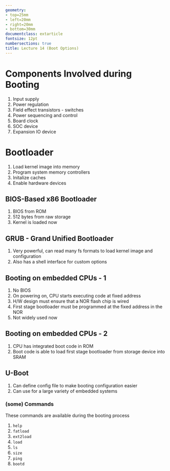 ```yaml
---
geometry:
- top=25mm
- left=20mm
- right=20mm
- bottom=30mm
documentclass: extarticle
fontsize: 12pt
numbersections: true
title: Lecture 14 (Boot Options)
--- 
```


# Components Involved during Booting
1. Input supply
1. Power regulation
1. Field effect transistors - switches
1. Power sequencing and control
1. Board clock
1. SOC device
1. Expansion IO device

# Bootloader
1. Load kernel image into memory
1. Program system memory controllers
1. Initalize caches
1. Enable hardware devices

## BIOS-Based x86 Bootloader
1. BIOS from ROM
1. 512 bytes from raw storage
1. Kernel is loaded now

## GRUB - Grand Unified Bootloader
1. Very powerful, can read many fs formats to load kernel image and configuration
1. Also has a shell interface for custom options

## Booting on embedded CPUs - 1
1. No BIOS
1. On powering on, CPU starts executing code at fixed address
1. H/W design must ensure that a NOR flash chip is wired
1. First stage bootloader must be programmed at the fixed address in the NOR
1. Not widely used now

## Booting on embedded CPUs - 2
1. CPU has integrated boot code in ROM
1. Boot code is able to load first stage bootloader from storage device into SRAM

## U-Boot
1. Can define config file to make booting configuration easier
1. Can use for a large variety of embedded systems

### (some) Commands
These commands are available during the booting process

1. `help`
1. `fatload`
1. `ext2load`
1. `load`
1. `ls`
1. `size`
1. `ping`
1. `bootd`

